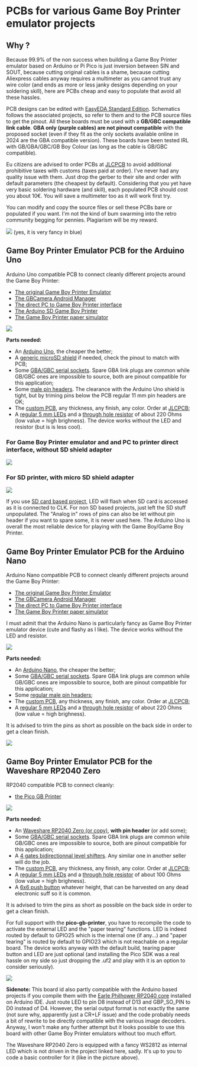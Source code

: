# PCBs for various Game Boy Printer emulator projects

## Why ?
Because 99.9% of the non success when building a Game Boy Printer emulator based on Arduino or Pi Pico is just inversion between SIN and SOUT, because cutting original cables is a shame, because cutting Aliexpress cables anyway requires a multimeter as you cannot trust any wire color (and ends as more or less janky designs depending on your soldering skill), here are PCBs cheap and easy to populate that avoid all these hassles.

PCB designs can be edited with [EasyEDA Standard Edition](https://easyeda.com). Schematics follows the associated projects, so refer to them and to the PCB source files to get the pinout. All these boards must be used with a **GB/GBC compatible link cable**. **GBA only (purple cables) are not pinout compatible** with the proposed socket (even if they fit as the only sockets available online in 2024 are the GBA compatible version). These boards have been tested IRL with GB/GBA/GBC/GB Boy Colour (as long as the cable is GB/GBC compatible).

Eu citizens are advised to order PCBs at [JLCPCB](https://jlcpcb.com/) to avoid additional prohibitive taxes with customs (taxes paid at order). I've never had any quality issue with them. Just drop the gerber to their site and order with default parameters (the cheapest by default). Considering that you yet have very basic soldering hardware (and skill), each populated PCB should cost you about 10€. You will save a multimeter too as it will work first try.

You can modify and copy the source files or sell these PCBs bare or populated if you want. I'm not the kind of bum swarming into the retro community begging for pennies. Plagiarism will be my reward. 

![](/All_PCBs.jpg)
(yes, it is very fancy in blue)

## Game Boy Printer Emulator PCB for the Arduino Uno
Arduino Uno compatible PCB to connect cleanly different projects around the Game Boy Printer: 
- [The original Game Boy Printer Emulator](https://github.com/mofosyne/arduino-gameboy-printer-emulator)
- [The GBCamera Android Manager](https://github.com/Mraulio/GBCamera-Android-Manager)
- [The direct PC to Game Boy Printer interface](https://github.com/Raphael-Boichot/PC-to-Game-Boy-Printer-interface)
- [The Arduino SD Game Boy Printer](https://github.com/Raphael-Boichot/The-Arduino-SD-Game-Boy-Printer)
- [The Game Boy Printer paper simulator](https://github.com/Raphael-Boichot/GameboyPrinterPaperSimulation)

![](PCB_Arduino_Uno/PCB.png)

**Parts needed:** 
- An [Arduino Uno](https://fr.aliexpress.com/item/1005006088733150.html), the cheaper the better;
- A [generic microSD shield](https://fr.aliexpress.com/item/1005006059963950.html) if needed, check the pinout to match with PCB;
- Some [GBA/GBC serial sockets](https://fr.aliexpress.com/item/1005006358075502.html). Spare GBA link plugs are common while GB/GBC ones are impossible to source, both are pinout compatible for this application;
- Some [male pin headers](https://fr.aliexpress.com/item/1005006104110168.html). The clearance with the Arduino Uno shield is tight, but by triming pins below the PCB regular 11 mm pin headers are OK;
- The [custom PCB](/PCB_Arduino_Uno), any thickness, any finish, any color. Order at [JLCPCB](https://jlcpcb.com/);
- A [regular 5 mm LEDs](https://fr.aliexpress.com/item/32848810276.html) and a [through hole resistor](https://fr.aliexpress.com/item/32866216363.html) of about 220 Ohms (low value = high brighness). The device works without the LED and resistor (but is is less cool).

### For Game Boy Printer emulator and and PC to printer direct interface, without SD shield adapter
![](/PCB_Arduino_Uno/Arduino_shield.jpg)

### For SD printer, with micro SD shield adapter
![](/PCB_Arduino_Uno/Arduino_Shield_with_SD.jpg)

If you use [SD card based project](https://github.com/Raphael-Boichot/The-Arduino-SD-Game-Boy-Printer), LED will flash when SD card is accessed as it is connected to CLK. For non SD based projects, just left the SD stuff unpopulated. The "Analog in" rows of pins can also be let without pin header if you want to spare some, it is never used here. The Arduino Uno is overall the most reliable device for playing with the Game Boy/Game Boy Printer.

## Game Boy Printer Emulator PCB for the Arduino Nano
Arduino Nano compatible PCB to connect cleanly different projects around the Game Boy Printer: 
- [The original Game Boy Printer Emulator](https://github.com/mofosyne/arduino-gameboy-printer-emulator)
- [The GBCamera Android Manager](https://github.com/Mraulio/GBCamera-Android-Manager)
- [The direct PC to Game Boy Printer interface](https://github.com/Raphael-Boichot/PC-to-Game-Boy-Printer-interface)
- [The Game Boy Printer paper simulator](https://github.com/Raphael-Boichot/GameboyPrinterPaperSimulation)

I must admit that the Arduino Nano is particularly fancy as Game Boy Printer emulator device (cute and flashy as I like). The device works without the LED and resistor.

![](PCB_Arduino_Nano/PCB.png)

**Parts needed:** 
- An [Arduino Nano](https://fr.aliexpress.com/item/1005006053215107.html), the cheaper the better;
- Some [GBA/GBC serial sockets](https://fr.aliexpress.com/item/1005006358075502.html). Spare GBA link plugs are common while GB/GBC ones are impossible to source, both are pinout compatible for this application;
- Some [regular male pin headers](https://fr.aliexpress.com/item/1005002577212594.html);
- The [custom PCB](/PCB_Arduino_Nano), any thickness, any finish, any color. Order at [JLCPCB](https://jlcpcb.com/);
- A [regular 5 mm LEDs](https://fr.aliexpress.com/item/32848810276.html) and a [through hole resistor](https://fr.aliexpress.com/item/32866216363.html) of about 220 Ohms (low value = high brighness).

It is advised to trim the pins as short as possible on the back side in order to get a clean finish.

![](PCB_Arduino_Nano/Nano_shield.jpg)

## Game Boy Printer Emulator PCB for the Waveshare RP2040 Zero
RP2040 compatible PCB to connect cleanly:
- [the Pico GB Printer](https://github.com/untoxa/pico-gb-printer) 

![](PCB_RP2040_Zero/PCB.png)

**Parts needed:** 
- An [Waveshare RP2040 Zero (or copy)](https://fr.aliexpress.com/item/1005003504006451.html), **with pin header** (or add some);
- Some [GBA/GBC serial sockets](https://fr.aliexpress.com/item/1005006358075502.html). Spare GBA link plugs are common while GB/GBC ones are impossible to source, both are pinout compatible for this application;
- A [4 gates bidirectionnal level shifters](https://fr.aliexpress.com/item/1005004560297038.html). Any similar one in another seller will do the job.
- The [custom PCB](/PCB_RP2040_Zero), any thickness, any finish, any color. Order at [JLCPCB](https://jlcpcb.com/);
- A [regular 5 mm LEDs](https://fr.aliexpress.com/item/32848810276.html) and a [through hole resistor](https://fr.aliexpress.com/item/32866216363.html) of about 100 Ohms (low value = high brighness).
- A [6x6 push button](https://fr.aliexpress.com/item/1005003938244847.html)  whatever height, that can be harvested on any dead electronic suff so it is common.

It is advised to trim the pins as short as possible on the back side in order to get a clean finish.

For full support with the **pico-gb-printer**, you have to recompile the code to activate the external LED and the "paper tearing" functions. LED is indeed routed by default to GPIO25 which is the internal one (if any...) and "paper tearing" is routed by default to GPIO23 which is not reachable on a regular board. The device works anyway with the default build, tearing paper button and LED are just optional (and installing the Pico SDK was a real hassle on my side so just dropping the .uf2 and play with it is an option to consider seriously).

![](/PCB_RP2040_Zero/Pi_Zero_shield.jpg)

**Sidenote:**
This board id also partly compatible with the Arduino based projects if you compile them with the [Earle Philhower RP2040 core](https://github.com/earlephilhower/arduino-pico) installed on Arduino IDE. Just route LED to pin D8 instead of D13 and GBP_SO_PIN to D0 instead of D4. However, the serial output format is not exactly the same (not sure why, apparently just a CR+LF issue) and the code probably needs a bit of rewrite to be directly compatible with the various image decoders. Anyway, I won't make any further attempt but it looks possible to use this board with other Game Boy Printer emulators without too much effort.

The Waveshare RP2040 Zero is equipped with a fancy WS2812 as internal LED which is not driven in the project linked here, sadly. It's up to you to code a basic controller for it (like in the picture above).
